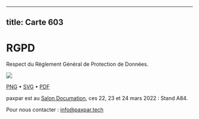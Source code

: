 
---
title: Carte 603
---

# RGPD

Respect du Règlement Général de Protection de Données.


![](https://media.paxpar.tech/ludi/card_603_recto.png)

[PNG](https://media.paxpar.tech/ludi/card_603_recto.png) • [SVG](https://media.paxpar.tech/ludi/card_603_recto.svg) • [PDF](https://media.paxpar.tech/ludi/card_603_recto.pdf)

paxpar est au [Salon Documation](https://www.documation.fr/info_societe/527/paxpartech.html), ces 22, 23 et 24 mars 2022 : Stand A84.

Pour nous contacter : info@paxpar.tech


